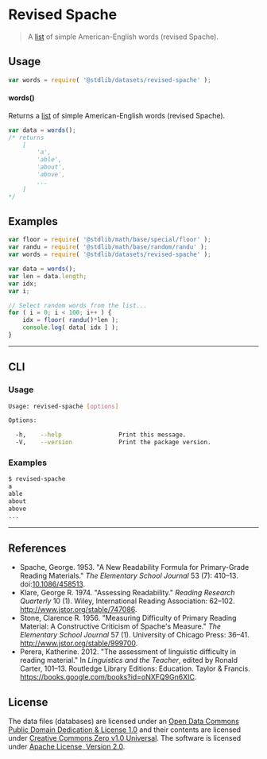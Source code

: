 # Revised Spache

> A [list][@klare:1974a] of simple American-English words (revised Spache).


<section class="usage">

## Usage

``` javascript
var words = require( '@stdlib/datasets/revised-spache' );
```

#### words()

Returns a [list][@klare:1974a] of simple American-English words (revised Spache).

``` javascript
var data = words();
/* returns
    [
        'a',
        'able',
        'about',
        'above',
        ...
    ]
*/
```

</section>

<!-- /.usage -->


<section class="examples">

<!-- TODO: more creative example. -->

## Examples

``` javascript
var floor = require( '@stdlib/math/base/special/floor' );
var randu = require( '@stdlib/math/base/random/randu' );
var words = require( '@stdlib/datasets/revised-spache' );

var data = words();
var len = data.length;
var idx;
var i;

// Select random words from the list...
for ( i = 0; i < 100; i++ ) {
    idx = floor( randu()*len );
    console.log( data[ idx ] );
}
```

</section>

<!-- /.examples -->


---

<section class="cli">

## CLI

<section class="usage">

### Usage

``` bash
Usage: revised-spache [options]

Options:

  -h,    --help                Print this message.
  -V,    --version             Print the package version.
```

</section>

<!-- /.usage -->


<section class="examples">

### Examples

``` bash
$ revised-spache
a
able
about
above
...
```

</section>

<!-- /.examples -->

</section>

<!-- /.cli -->


---

<section class="references">

## References

* Spache, George. 1953. "A New Readability Formula for Primary-Grade Reading Materials." *The Elementary School Journal* 53 (7): 410–13. doi:[10.1086/458513][@spache:1953a].
* Klare, George R. 1974. "Assessing Readability." *Reading Research Quarterly* 10 (1). Wiley, International Reading Association: 62–102. <http://www.jstor.org/stable/747086>.
* Stone, Clarence R. 1956. "Measuring Difficulty of Primary Reading Material: A Constructive Criticism of Spache's Measure." *The Elementary School Journal* 57 (1). University of Chicago Press: 36–41. <http://www.jstor.org/stable/999700>.
* Perera, Katherine. 2012. "The assessment of linguistic difficulty in reading material." In *Linguistics and the Teacher*, edited by Ronald Carter, 101–13. Routledge Library Editions: Education. Taylor & Francis. <https://books.google.com/books?id=oNXFQ9Gn6XIC>.

</section>

<!-- /.references -->


<!-- <license> -->

## License

The data files (databases) are licensed under an [Open Data Commons Public Domain Dedication & License 1.0][pddl-1.0] and their contents are licensed under [Creative Commons Zero v1.0 Universal][cc0]. The software is licensed under [Apache License, Version 2.0][apache-license].

<!-- </license> -->


<section class="links">

[pddl-1.0]: http://opendatacommons.org/licenses/pddl/1.0/
[cc0]: https://creativecommons.org/publicdomain/zero/1.0
[apache-license]: https://www.apache.org/licenses/LICENSE-2.0

[@spache:1953a]: https://doi.org/10.1086/458513
[@klare:1974a]: http://www.jstor.org/stable/747086

</section>

<!-- /.links -->
